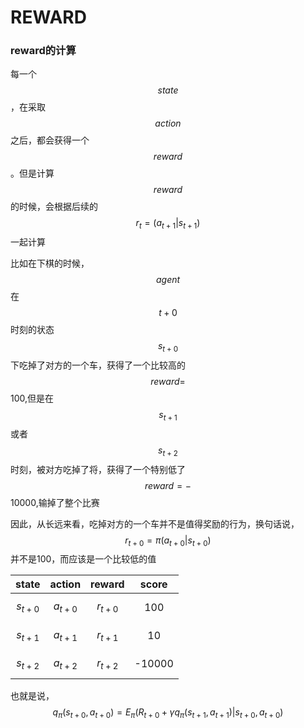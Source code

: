 

# REWARD

### reward的计算

每一个$$state$$，在采取$$action$$之后，都会获得一个$$reward$$。但是计算$$reward$$的时候，会根据后续的$$r_t=(a_{t+1}|s_{t+1})$$一起计算

比如在下棋的时候，$$agent$$在$$t+0$$时刻的状态$$s_{t+0}$$下吃掉了对方的一个车，获得了一个比较高的$$reward=$$100,但是在$$s_{t+1}$$或者$$s_{t+2}$$时刻，被对方吃掉了将，获得了一个特别低了$$reward=-$$10000,输掉了整个比赛

因此，从长远来看，吃掉对方的一个车并不是值得奖励的行为，换句话说，$$r_{t+0}=π(a_{t+0}|s_{t+0})$$ 并不是100，而应该是一个比较低的值


state|action|reward|score
:-:|:--:|:-:|:-:
$$s_{t+0}$$|$$a_{t+0}$$|$$r_{t+0}$$|100
$$s_{t+1}$$|$$a_{t+1}$$|$$r_{t+1}$$|10
$$s_{t+2}$$|$$a_{t+2}$$|$$r_{t+2}$$|-10000

也就是说，$$q_π(s_{t+0},a_{t+0})=E_π(R_{t+0}+γq_π(s_{t+1},a_{t+1})|s_{t+0},a_{t+0})$$ 

